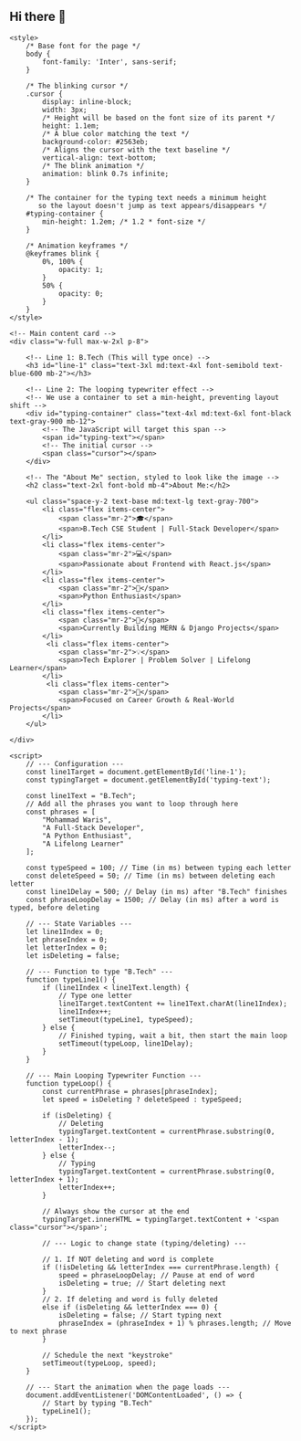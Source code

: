 ## Hi there 👋
<!DOCTYPE html>
<html lang="en">
<head>
    <meta charset="UTF-8">
    <meta name="viewport" content="width=device-width, initial-scale=1.0">
    <title>Typing Effect Profile</title>
    <!-- Load Tailwind CSS for styling -->
    <script src="https://cdn.tailwindcss.com"></script>
    <!-- Load Google Font 'Inter' -->
    <link rel="preconnect" href="https://fonts.googleapis.com">
    <link rel="preconnect" href="https://fonts.gstatic.com" crossorigin>
    <link href="https://fonts.googleapis.com/css2?family=Inter:wght@400;500;700;900&display=swap" rel="stylesheet">

    <style>
        /* Base font for the page */
        body {
            font-family: 'Inter', sans-serif;
        }

        /* The blinking cursor */
        .cursor {
            display: inline-block;
            width: 3px;
            /* Height will be based on the font size of its parent */
            height: 1.1em; 
            /* A blue color matching the text */
            background-color: #2563eb; 
            /* Aligns the cursor with the text baseline */
            vertical-align: text-bottom;
            /* The blink animation */
            animation: blink 0.7s infinite;
        }

        /* The container for the typing text needs a minimum height
           so the layout doesn't jump as text appears/disappears */
        #typing-container {
            min-height: 1.2em; /* 1.2 * font-size */
        }

        /* Animation keyframes */
        @keyframes blink {
            0%, 100% {
                opacity: 1;
            }
            50% {
                opacity: 0;
            }
        }
    </style>
</head>
<body class="bg-gray-100 text-gray-900 min-h-screen flex items-center justify-center p-4">

    <!-- Main content card -->
    <div class="w-full max-w-2xl p-8">
        
        <!-- Line 1: B.Tech (This will type once) -->
        <h3 id="line-1" class="text-3xl md:text-4xl font-semibold text-blue-600 mb-2"></h3>
        
        <!-- Line 2: The looping typewriter effect -->
        <!-- We use a container to set a min-height, preventing layout shift -->
        <div id="typing-container" class="text-4xl md:text-6xl font-black text-gray-900 mb-12">
            <!-- The JavaScript will target this span -->
            <span id="typing-text"></span>
            <!-- The initial cursor -->
            <span class="cursor"></span>
        </div>

        <!-- The "About Me" section, styled to look like the image -->
        <h2 class="text-2xl font-bold mb-4">About Me:</h2>
        
        <ul class="space-y-2 text-base md:text-lg text-gray-700">
            <li class="flex items-center">
                <span class="mr-2">🎓</span>
                <span>B.Tech CSE Student | Full-Stack Developer</span>
            </li>
            <li class="flex items-center">
                <span class="mr-2">💻</span>
                <span>Passionate about Frontend with React.js</span>
            </li>
            <li class="flex items-center">
                <span class="mr-2">🐍</span>
                <span>Python Enthusiast</span>
            </li>
            <li class="flex items-center">
                <span class="mr-2">🚀</span>
                <span>Currently Building MERN & Django Projects</span>
            </li>
             <li class="flex items-center">
                <span class="mr-2">💡</span>
                <span>Tech Explorer | Problem Solver | Lifelong Learner</span>
            </li>
             <li class="flex items-center">
                <span class="mr-2">🎯</span>
                <span>Focused on Career Growth & Real-World Projects</span>
            </li>
        </ul>

    </div>

    <script>
        // --- Configuration ---
        const line1Target = document.getElementById('line-1');
        const typingTarget = document.getElementById('typing-text');
        
        const line1Text = "B.Tech";
        // Add all the phrases you want to loop through here
        const phrases = [
            "Mohammad Waris",
            "A Full-Stack Developer",
            "A Python Enthusiast",
            "A Lifelong Learner"
        ];

        const typeSpeed = 100; // Time (in ms) between typing each letter
        const deleteSpeed = 50; // Time (in ms) between deleting each letter
        const line1Delay = 500; // Delay (in ms) after "B.Tech" finishes
        const phraseLoopDelay = 1500; // Delay (in ms) after a word is typed, before deleting

        // --- State Variables ---
        let line1Index = 0;
        let phraseIndex = 0;
        let letterIndex = 0;
        let isDeleting = false;

        // --- Function to type "B.Tech" ---
        function typeLine1() {
            if (line1Index < line1Text.length) {
                // Type one letter
                line1Target.textContent += line1Text.charAt(line1Index);
                line1Index++;
                setTimeout(typeLine1, typeSpeed);
            } else {
                // Finished typing, wait a bit, then start the main loop
                setTimeout(typeLoop, line1Delay);
            }
        }

        // --- Main Looping Typewriter Function ---
        function typeLoop() {
            const currentPhrase = phrases[phraseIndex];
            let speed = isDeleting ? deleteSpeed : typeSpeed;

            if (isDeleting) {
                // Deleting
                typingTarget.textContent = currentPhrase.substring(0, letterIndex - 1);
                letterIndex--;
            } else {
                // Typing
                typingTarget.textContent = currentPhrase.substring(0, letterIndex + 1);
                letterIndex++;
            }

            // Always show the cursor at the end
            typingTarget.innerHTML = typingTarget.textContent + '<span class="cursor"></span>';

            // --- Logic to change state (typing/deleting) ---

            // 1. If NOT deleting and word is complete
            if (!isDeleting && letterIndex === currentPhrase.length) {
                speed = phraseLoopDelay; // Pause at end of word
                isDeleting = true; // Start deleting next
            } 
            // 2. If deleting and word is fully deleted
            else if (isDeleting && letterIndex === 0) {
                isDeleting = false; // Start typing next
                phraseIndex = (phraseIndex + 1) % phrases.length; // Move to next phrase
            }

            // Schedule the next "keystroke"
            setTimeout(typeLoop, speed);
        }

        // --- Start the animation when the page loads ---
        document.addEventListener('DOMContentLoaded', () => {
            // Start by typing "B.Tech"
            typeLine1();
        });
    </script>

</body>
</html>
